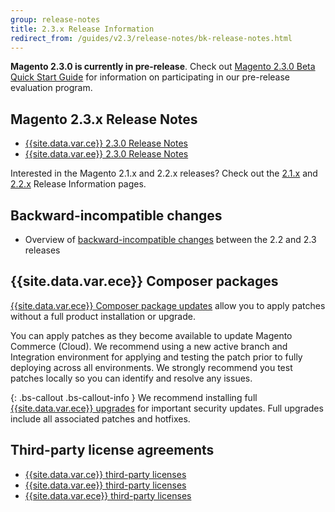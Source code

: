 ```yaml
---
group: release-notes
title: 2.3.x Release Information
redirect_from: /guides/v2.3/release-notes/bk-release-notes.html
---
```


**Magento 2.3.0 is currently in pre-release**. Check out [Magento 2.3.0 Beta Quick Start Guide]({{page.baseurl}}/release-notes/2.3.0-quick-start.html) for information on participating in our pre-release evaluation program.

## Magento 2.3.x Release Notes

* [{{site.data.var.ce}} 2.3.0 Release Notes]({{page.baseurl}}/release-notes/commerce/2.3.0.html)
* [{{site.data.var.ee}} 2.3.0 Release Notes]({{page.baseurl}}/release-notes/open-source/2.3.0.html)

Interested in the Magento 2.1.x and 2.2.x releases? Check out the [2.1.x]({{site.baseurl}}/guides/v2.1/release-notes/bk-release-notes.html) and [2.2.x]({{site.baseurl}}/guides/v2.2/release-notes/bk-release-notes.html) Release Information pages.  

## Backward-incompatible changes

* Overview of [backward-incompatible changes]({{page.baseurl}}/release-notes/backward-incompatible-changes.html) between the 2.2 and 2.3 releases

## {{site.data.var.ece}} Composer packages

[{{site.data.var.ece}} Composer package updates]({{site.baseurl}}/guides/v2.2/cloud/composer-packages/patch-notes.html) allow you to apply patches without a full product installation or upgrade.

You can apply patches as they become available to update Magento Commerce (Cloud). We recommend using a new active branch and Integration environment for applying and testing the patch prior to fully deploying across all environments. We strongly recommend you test patches locally so you can identify and resolve any issues.

{: .bs-callout .bs-callout-info }
We recommend installing full [{{site.data.var.ece}} upgrades]({{site.baseurl}}/guides/v2.3/cloud/project/project-upgrade.html) for important security updates. Full upgrades include all associated patches and hotfixes.

## Third-party license agreements

* [{{site.data.var.ce}} third-party licenses]({{page.baseurl}}/release-notes/third-party-licenses/open-source.html)
* [{{site.data.var.ee}} third-party licenses]({{page.baseurl}}/release-notes/third-party-licenses/commerce.html)
* [{{site.data.var.ece}} third-party licenses]({{page.baseurl}}/release-notes/third-party-licenses/mccloud.html)


